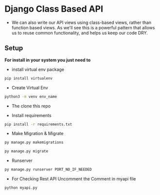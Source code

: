 # Django Class Based API

- We can also write our API views using class-based views, rather than function based views. As we'll see this is a powerful pattern that allows us to reuse common functionality, and helps us keep our code DRY.

## Setup

**For install in your system you just need to**

- install virtual env package

```sh
pip install virtualenv
```

- Create Virtual Env

```sh
python3 -m venv env_name
```

- The clone this repo

- Install requirements

```sh
pip install -r requirements.txt
```

- Make Migration & Migrate

```sh
py manage.py makemigrations

py manage.py migrate
```

- Runserver

```sh
py manage.py runserver PORT_NO_IF_NEEDED
```

- For Checking Rest API Uncomment the Comment in myapi file

```sh
python myapi.py
```
